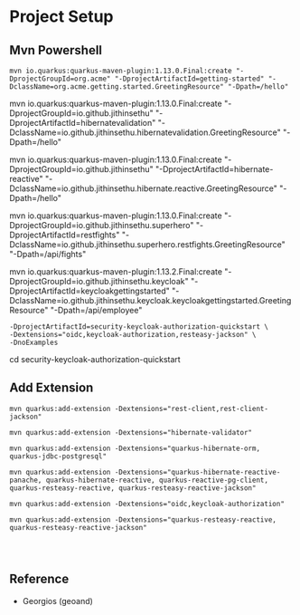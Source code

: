# Project Setup


## Mvn Powershell

```
mvn io.quarkus:quarkus-maven-plugin:1.13.0.Final:create "-DprojectGroupId=org.acme" "-DprojectArtifactId=getting-started" "-DclassName=org.acme.getting.started.GreetingResource" "-Dpath=/hello"
```

mvn io.quarkus:quarkus-maven-plugin:1.13.0.Final:create "-DprojectGroupId=io.github.jithinsethu" "-DprojectArtifactId=hibernatevalidation" "-DclassName=io.github.jithinsethu.hibernatevalidation.GreetingResource" "-Dpath=/hello"

mvn io.quarkus:quarkus-maven-plugin:1.13.0.Final:create "-DprojectGroupId=io.github.jithinsethu" "-DprojectArtifactId=hibernate-reactive" "-DclassName=io.github.jithinsethu.hibernate.reactive.GreetingResource" "-Dpath=/hello"

mvn io.quarkus:quarkus-maven-plugin:1.13.0.Final:create "-DprojectGroupId=io.github.jithinsethu.superhero" "-DprojectArtifactId=restfights" "-DclassName=io.github.jithinsethu.superhero.restfights.GreetingResource" "-Dpath=/api/fights"


mvn io.quarkus:quarkus-maven-plugin:1.13.2.Final:create "-DprojectGroupId=io.github.jithinsethu.keycloak" "-DprojectArtifactId=keycloakgettingstarted" "-DclassName=io.github.jithinsethu.keycloak.keycloakgettingstarted.GreetingResource" "-Dpath=/api/employee"


    -DprojectArtifactId=security-keycloak-authorization-quickstart \
    -Dextensions="oidc,keycloak-authorization,resteasy-jackson" \
    -DnoExamples
cd security-keycloak-authorization-quickstart


## Add Extension 

```
mvn quarkus:add-extension -Dextensions="rest-client,rest-client-jackson"

mvn quarkus:add-extension -Dextensions="hibernate-validator"

mvn quarkus:add-extension -Dextensions="quarkus-hibernate-orm, quarkus-jdbc-postgresql"

mvn quarkus:add-extension -Dextensions="quarkus-hibernate-reactive-panache, quarkus-hibernate-reactive, quarkus-reactive-pg-client, quarkus-resteasy-reactive, quarkus-resteasy-reactive-jackson"

mvn quarkus:add-extension -Dextensions="oidc,keycloak-authorization"

mvn quarkus:add-extension -Dextensions="quarkus-resteasy-reactive, quarkus-resteasy-reactive-jackson"




```

## Reference

* Georgios (geoand)